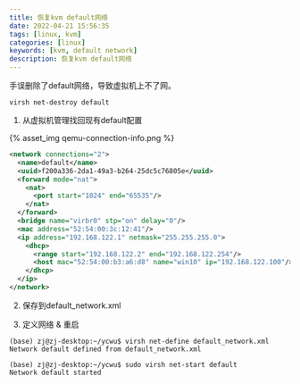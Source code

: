 ```yaml
---
title: 恢复kvm default网络
date: 2022-04-21 15:56:35
tags: [linux, kvm]
categories: [linux]
keywords: [kvm, default network]
description: 恢复kvm default网络
---
```


手误删除了default网络，导致虚拟机上不了网。
<!-- more -->


```
virsh net-destroy default
```

1. 从虚拟机管理找回现有default配置

{% asset_img qemu-connection-info.png %}


```xml
<network connections="2">
  <name>default</name>
  <uuid>f200a336-2da1-49a3-b264-25dc5c76805e</uuid>
  <forward mode="nat">
    <nat>
      <port start="1024" end="65535"/>
    </nat>
  </forward>
  <bridge name="virbr0" stp="on" delay="0"/>
  <mac address="52:54:00:3c:12:41"/>
  <ip address="192.168.122.1" netmask="255.255.255.0">
    <dhcp>
      <range start="192.168.122.2" end="192.168.122.254"/>
      <host mac="52:54:00:b3:a6:d8" name="win10" ip="192.168.122.100"/>
    </dhcp>
  </ip>
</network>

```

2. 保存到default_network.xml

3. 定义网络 & 重启

```
(base) zj@zj-desktop:~/ycwu$ virsh net-define default_network.xml
Network default defined from default_network.xml

(base) zj@zj-desktop:~/ycwu$ sudo virsh net-start default
Network default started

```



